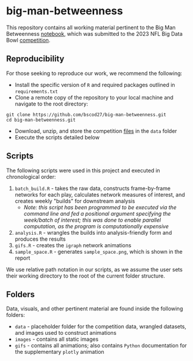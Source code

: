 # big-man-betweenness
This repository contains all working material pertinent to the Big Man Betweenness [notebook](https://www.kaggle.com/code/brunoscodari/big-man-betweenness-bmb), which was submitted to the 2023 NFL Big Data Bowl [competition](https://www.kaggle.com/competitions/nfl-big-data-bowl-2023). 

## Reproducibility
For those seeking to reproduce our work, we recommend the following: 
- Install the specific version of `R` and required packages outlined in `requirements.txt`
- Clone a remote copy of the repository to your local machine and navigate to the root directory:

```
git clone https://github.com/bscod27/big-man-betweenness.git
cd big-man-betweenness.git
``` 

- Download, unzip, and store the competition [files](https://www.kaggle.com/competitions/nfl-big-data-bowl-2023/data) in the `data` folder
- Execute the scripts detailed below

## Scripts
The following scripts were used in this project and executed in chronological order: 
1. `batch_build.R` - takes the raw data, constructs frame-by-frame networks for each play, calculates network measures of interest, and creates weekly "builds" for downstream analysis
    - *Note: this script has been programmed to be executed via the command line and fed a positional argument specifying the week/batch of interest; this was done to enable parallel computation, as the program is computationally expensive*
2. `analysis.R` - wrangles the builds into analysis-friendly form and produces the results
3. `gifs.R` - creates the `igraph` network animations
4. `sample_space.R` - generates `sample_space.png`, which is shown in the report

We use relative path notation in our scripts, as we assume the user sets their working directory to the root of the current folder structure.

## Folders
Data, visuals, and other pertinent material are found inside the following folders:
- `data` - placeholder folder for the competition data, wrangled datasets, and images used to construct animations
- `images` - contains all static images 
- `gifs` - contains all animations; also contains `Python` documentation for the supplementary `plotly` animation

